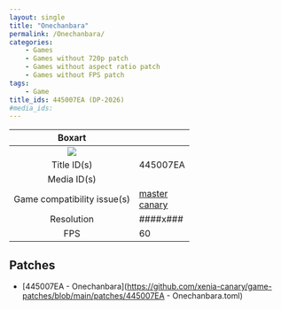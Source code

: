 ```yaml
---
layout: single
title: "Onechanbara"
permalink: /Onechanbara/
categories:
    - Games
    - Games without 720p patch
    - Games without aspect ratio patch
    - Games without FPS patch
tags:
    - Game
title_ids: 445007EA (DP-2026)
#media_ids:
---
```


| Boxart                      |                                                                            |
| :----:                      | :-                                                                         |
| ![](https://download-ssl.xbox.com/content/images/66acd000-77fe-1000-9115-d802445007ea/1033/boxartlg.jpg) |
| Title ID(s)                 | 445007EA                                                                   |
| Media ID(s)                 |                                                                    |
| Game compatibility issue(s) | [master](https://github.com/xenia-project/game-compatibility/issues/)<br>[canary](https://github.com/xenia-canary/game-compatibility/issues/) |
| Resolution                  | ####x###                                                                   |
| FPS                         | 60                                                                         |

## Patches
* [445007EA - Onechanbara](https://github.com/xenia-canary/game-patches/blob/main/patches/445007EA - Onechanbara.toml)

<!--This page was generated by a script. You can remove this comment once the page is verified to be free of mistakes.-->
